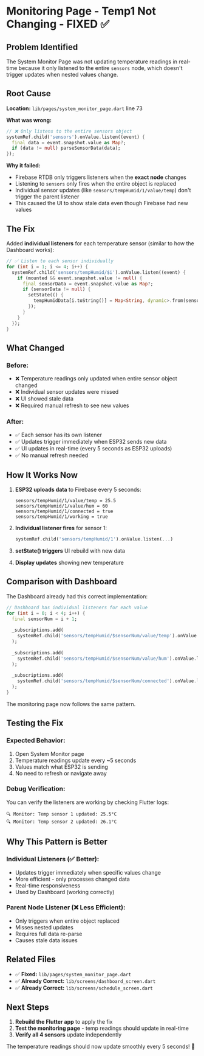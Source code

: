 # Monitoring Page - Temp1 Not Changing - FIXED ✅

## Problem Identified

The System Monitor Page was not updating temperature readings in real-time because it only listened to the entire `sensors` node, which doesn't trigger updates when nested values change.

## Root Cause

**Location:** `lib/pages/system_monitor_page.dart` line 73

**What was wrong:**
```dart
// ❌ Only listens to the entire sensors object
systemRef.child('sensors').onValue.listen((event) {
  final data = event.snapshot.value as Map?;
  if (data != null) parseSensorData(data);
});
```

**Why it failed:**
- Firebase RTDB only triggers listeners when the **exact node** changes
- Listening to `sensors` only fires when the entire object is replaced
- Individual sensor updates (like `sensors/tempHumid/1/value/temp`) don't trigger the parent listener
- This caused the UI to show stale data even though Firebase had new values

## The Fix

Added **individual listeners** for each temperature sensor (similar to how the Dashboard works):

```dart
// ✅ Listen to each sensor individually
for (int i = 1; i <= 4; i++) {
  systemRef.child('sensors/tempHumid/$i').onValue.listen((event) {
    if (mounted && event.snapshot.value != null) {
      final sensorData = event.snapshot.value as Map?;
      if (sensorData != null) {
        setState(() {
          tempHumidData[i.toString()] = Map<String, dynamic>.from(sensorData);
        });
      }
    }
  });
}
```

## What Changed

### Before:
- ❌ Temperature readings only updated when entire sensor object changed
- ❌ Individual sensor updates were missed
- ❌ UI showed stale data
- ❌ Required manual refresh to see new values

### After:
- ✅ Each sensor has its own listener
- ✅ Updates trigger immediately when ESP32 sends new data
- ✅ UI updates in real-time (every 5 seconds as ESP32 uploads)
- ✅ No manual refresh needed

## How It Works Now

1. **ESP32 uploads data** to Firebase every 5 seconds:
   ```
   sensors/tempHumid/1/value/temp = 25.5
   sensors/tempHumid/1/value/hum = 60
   sensors/tempHumid/1/connected = true
   sensors/tempHumid/1/working = true
   ```

2. **Individual listener fires** for sensor 1:
   ```dart
   systemRef.child('sensors/tempHumid/1').onValue.listen(...)
   ```

3. **setState() triggers** UI rebuild with new data

4. **Display updates** showing new temperature

## Comparison with Dashboard

The Dashboard already had this correct implementation:

```dart
// Dashboard has individual listeners for each value
for (int i = 0; i < 4; i++) {
  final sensorNum = i + 1;
  
  _subscriptions.add(
    systemRef.child('sensors/tempHumid/$sensorNum/value/temp').onValue.listen(...)
  );
  
  _subscriptions.add(
    systemRef.child('sensors/tempHumid/$sensorNum/value/hum').onValue.listen(...)
  );
  
  _subscriptions.add(
    systemRef.child('sensors/tempHumid/$sensorNum/connected').onValue.listen(...)
  );
}
```

The monitoring page now follows the same pattern.

## Testing the Fix

### Expected Behavior:
1. Open System Monitor page
2. Temperature readings update every ~5 seconds
3. Values match what ESP32 is sending
4. No need to refresh or navigate away

### Debug Verification:
You can verify the listeners are working by checking Flutter logs:
```
🔍 Monitor: Temp sensor 1 updated: 25.5°C
🔍 Monitor: Temp sensor 2 updated: 26.1°C
```

## Why This Pattern is Better

### Individual Listeners (✅ Better):
- Updates trigger immediately when specific values change
- More efficient - only processes changed data
- Real-time responsiveness
- Used by Dashboard (working correctly)

### Parent Node Listener (❌ Less Efficient):
- Only triggers when entire object replaced
- Misses nested updates
- Requires full data re-parse
- Causes stale data issues

## Related Files

- ✅ **Fixed:** `lib/pages/system_monitor_page.dart`
- ✅ **Already Correct:** `lib/screens/dashboard_screen.dart`
- ✅ **Already Correct:** `lib/screens/schedule_screen.dart`

## Next Steps

1. **Rebuild the Flutter app** to apply the fix
2. **Test the monitoring page** - temp readings should update in real-time
3. **Verify all 4 sensors** update independently

The temperature readings should now update smoothly every 5 seconds! 🎉
